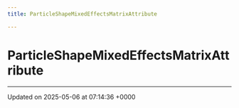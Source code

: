 ```yaml
---
title: ParticleShapeMixedEffectsMatrixAttribute

---
```


# ParticleShapeMixedEffectsMatrixAttribute





-------------------------------

Updated on 2025-05-06 at 07:14:36 +0000